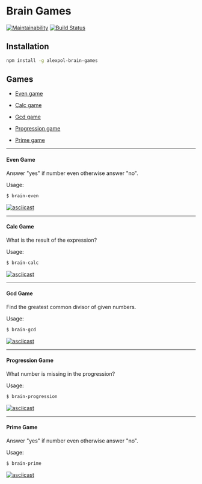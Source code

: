 # Brain Games
[![Maintainability](https://api.codeclimate.com/v1/badges/a99a88d28ad37a79dbf6/maintainability)](https://codeclimate.com/github/aleks-pol/project-lvl1-s462/maintainability)
[![Build Status](https://travis-ci.org/aleks-pol/project-lvl1-s462.svg?branch=master)](https://travis-ci.org/aleks-pol/project-lvl1-s462)

## Installation

```bash
npm install -g alexpol-brain-games
```

## Games
* [Even game](#even-game-demo)

* [Calc game](#calc-game-demo)

* [Gcd game](#gcd-game-demo)

* [Progression game](#progression-game-demo)

* [Prime game](#prime-game-demo)

***

#### Even Game
Answer "yes" if number even otherwise answer "no".

Usage:
```bash
$ brain-even
```

[![asciicast](https://asciinema.org/a/D2lRSvnYolyn2Nw1O4P0AVoU5.svg)](https://asciinema.org/a/D2lRSvnYolyn2Nw1O4P0AVoU5)
***
#### Calc Game
What is the result of the expression?

Usage:
```bash
$ brain-calc
```
[![asciicast](https://asciinema.org/a/D2lRSvnYolyn2Nw1O4P0AVoU5.svg)](https://asciinema.org/a/D2lRSvnYolyn2Nw1O4P0AVoU5)
***
#### Gcd Game
Find the greatest common divisor of given numbers.

Usage:
```bash
$ brain-gcd
```
[![asciicast](https://asciinema.org/a/3691UMmlqPe4qec1W1eY4UWvh.svg)](https://asciinema.org/a/3691UMmlqPe4qec1W1eY4UWvh)
***
#### Progression Game
What number is missing in the progression?

Usage:
```bash
$ brain-progression
```
[![asciicast](https://asciinema.org/a/0AXOtyxLxjLSbUVVJCTClF0MF.svg)](https://asciinema.org/a/0AXOtyxLxjLSbUVVJCTClF0MF)
***
#### Prime Game
Answer "yes" if number even otherwise answer "no".

Usage:
```bash
$ brain-prime
```
[![asciicast](https://asciinema.org/a/zG9GLn64LKu03I1Si6fIMIJqL.svg)](https://asciinema.org/a/zG9GLn64LKu03I1Si6fIMIJqL)

